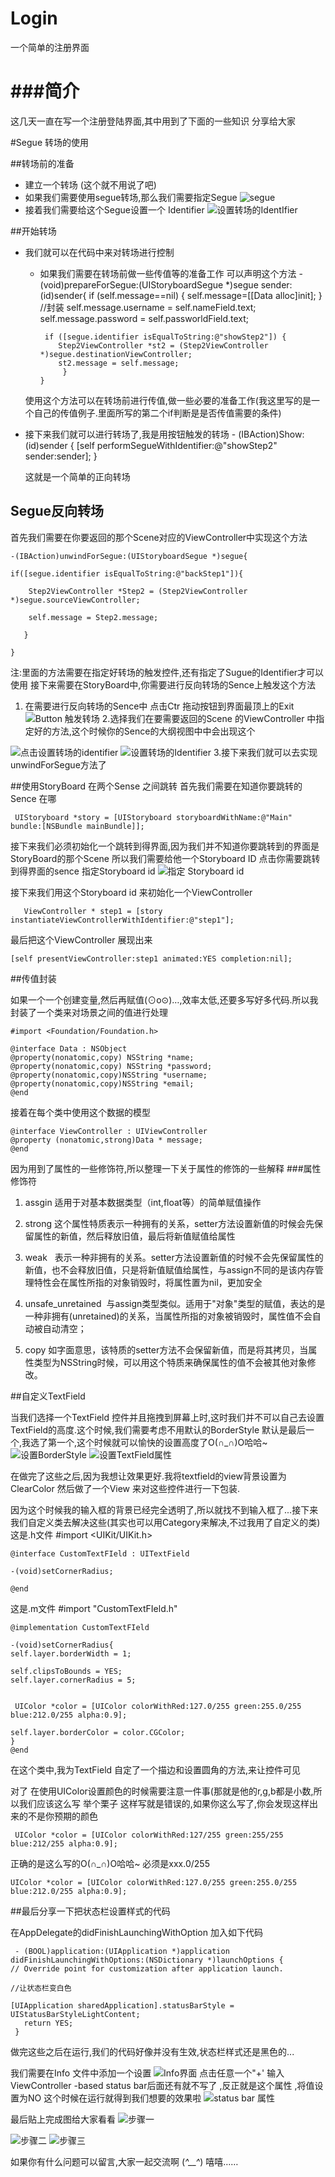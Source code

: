 # Login
一个简单的注册界面
# ###简介
这几天一直在写一个注册登陆界面,其中用到了下面的一些知识 分享给大家 


#Segue 转场的使用
   
 ##转场前的准备
 - 建立一个转场 (这个就不用说了吧)
 - 如果我们需要使用segue转场,那么我们需要指定Segue
![segue](http://upload-images.jianshu.io/upload_images/2239937-95b7372426551972.png?imageMogr2/auto-orient/strip%7CimageView2/2/w/1240)
 - 接着我们需要给这个Segue设置一个 Identifier
![设置转场的IdentIfier](http://upload-images.jianshu.io/upload_images/2239937-dce59291ff58487e.png?imageMogr2/auto-orient/strip%7CimageView2/2/w/1240)

##开始转场
- 我们就可以在代码中来对转场进行控制
     - 如果我们需要在转场前做一些传值等的准备工作 可以声明这个方法
           -(void)prepareForSegue:(UIStoryboardSegue *)segue sender:(id)sender{
           if (self.message==nil)
           {
             self.message=[[Data alloc]init];
           }
            //封装
             self.message.username = self.nameField.text;
            self.message.password = self.passworldField.text;
   
            if ([segue.identifier isEqualToString:@"showStep2"]) {
               Step2ViewController *st2 = (Step2ViewController     *)segue.destinationViewController;
               st2.message = self.message;    
                }
           }
  使用这个方法可以在转场前进行传值,做一些必要的准备工作(我这里写的是一个自己的传值例子.里面所写的第二个if判断是是否传值需要的条件)
- 接下来我们就可以进行转场了,我是用按钮触发的转场
      - (IBAction)Show:(id)sender {
         [self performSegueWithIdentifier:@"showStep2" sender:sender];
      }

  这就是一个简单的正向转场

## Segue反向转场
     
  首先我们需要在你要返回的那个Scene对应的ViewController中实现这个方法
      
    -(IBAction)unwindForSegue:(UIStoryboardSegue *)segue{

    if([segue.identifier isEqualToString:@"backStep1"]){

        Step2ViewController *Step2 = (Step2ViewController *)segue.sourceViewController;
        
        self.message = Step2.message;

       }
    
    }
 注:里面的方法需要在指定好转场的触发控件,还有指定了Sugue的Identifier才可以使用
 接下来需要在StoryBoard中,你需要进行反向转场的Sence上触发这个方法
   1. 在需要进行反向转场的Sence中 点击Ctr 拖动按钮到界面最顶上的Exit
![Button 触发转场](http://upload-images.jianshu.io/upload_images/2239937-9c68af72d00fd71e.png?imageMogr2/auto-orient/strip%7CimageView2/2/w/1240)
2.选择我们在要需要返回的Scene 的ViewController 中指定好的方法,这个时候你的Sence的大纲视图中中会出现这个

![点击设置转场的identifier](http://upload-images.jianshu.io/upload_images/2239937-a7d7aab3af5f2458.png?imageMogr2/auto-orient/strip%7CimageView2/2/w/1240)
![设置转场的Identifier](http://upload-images.jianshu.io/upload_images/2239937-c99da889a3c0c131.png?imageMogr2/auto-orient/strip%7CimageView2/2/w/1240)
3.接下来我们就可以去实现unwindForSegue方法了

##使用StoryBoard 在两个Sense 之间跳转 
 首先我们需要在知道你要跳转的 Sence 在哪
               
     UIStoryboard *story = [UIStoryboard storyboardWithName:@"Main" bundle:[NSBundle mainBundle]];
 
接下来我们必须初始化一个跳转到得界面,因为我们并不知道你要跳转到的界面是StoryBoard的那个Scene 所以我们需要给他一个Storyboard ID
  点击你需要跳转到得界面的sence 指定Storyboard id
![ 指定 Storyboard id](http://upload-images.jianshu.io/upload_images/2239937-1e3f8a3340d774ea.png?imageMogr2/auto-orient/strip%7CimageView2/2/w/1240) 

接下来我们用这个Storyboard id 来初始化一个ViewController    
          
       ViewController * step1 = [story instantiateViewControllerWithIdentifier:@"step1"];

最后把这个ViewController 展现出来
     
    [self presentViewController:step1 animated:YES completion:nil];

##传值封装
   
如果一个一个创建变量,然后再赋值(⊙o⊙)…,效率太低,还要多写好多代码.所以我封装了一个类来对场景之间的值进行处理

    #import <Foundation/Foundation.h>

    @interface Data : NSObject
    @property(nonatomic,copy) NSString *name;
    @property(nonatomic,copy) NSString *password;
    @property(nonatomic,copy)NSString *username;
    @property(nonatomic,copy)NSString *email;
    @end

接着在每个类中使用这个数据的模型

    @interface ViewController : UIViewController
    @property (nonatomic,strong)Data * message;
    @end

  因为用到了属性的一些修饰符,所以整理一下关于属性的修饰的一些解释
  ###属性修饰符 
  1. assgin 适用于对基本数据类型（int,float等）的简单赋值操作

  2. strong 这个属性特质表示一种拥有的关系，setter方法设置新值的时候会先保留属性的新值，然后释放旧值，最后将新值赋值给属性

  3. weak   表示一种非拥有的关系。setter方法设置新值的时候不会先保留属性的新值，也不会释放旧值，只是将新值赋值给属性，与assign不同的是该内存管理特性会在属性所指的对象销毁时，将属性置为nil，更加安全

  4. unsafe_unretained  与assign类型类似。适用于"对象"类型的赋值，表达的是一种非拥有(unretained)的关系，当属性所指的对象被销毁时，属性值不会自动被自动清空；

  5. copy 如字面意思，该特质的setter方法不会保留新值，而是将其拷贝，当属性类型为NSString时候，可以用这个特质来确保属性的值不会被其他对象修改。

##自定义TextField
   
  当我们选择一个TextField 控件并且拖拽到屏幕上时,这时我们并不可以自己去设置TextField的高度.这个时候,我们需要考虑不用默认的BorderStyle 默认是最后一个,我选了第一个,这个时候就可以愉快的设置高度了O(∩_∩)O哈哈~
![设置BorderStyle](http://upload-images.jianshu.io/upload_images/2239937-30c8d97a3ae5a2fd.png?imageMogr2/auto-orient/strip%7CimageView2/2/w/1240)
![设置TextField属性](http://upload-images.jianshu.io/upload_images/2239937-0a52ac3c4e67004b.png?imageMogr2/auto-orient/strip%7CimageView2/2/w/1240)

在做完了这些之后,因为我想让效果更好.我将textfield的view背景设置为ClearColor 然后做了一个View 来对这些控件进行一下包装.

因为这个时候我的输入框的背景已经完全透明了,所以就找不到输入框了...接下来我们自定义类去解决这些(其实也可以用Category来解决,不过我用了自定义的类)
这是.h文件
    #import <UIKit/UIKit.h>
    
    @interface CustomTextFIeld : UITextField
     
    -(void)setCornerRadius;

    @end
这是.m文件
    #import "CustomTextFIeld.h"

    @implementation CustomTextFIeld

    -(void)setCornerRadius{
    self.layer.borderWidth = 1;
    
    self.clipsToBounds = YES;
    self.layer.cornerRadius = 5;
    
    
     UIColor *color = [UIColor colorWithRed:127.0/255 green:255.0/255  blue:212.0/255 alpha:0.9];
    
    self.layer.borderColor = color.CGColor;
    }
    @end

在这个类中,我为TextField 自定了一个描边和设置圆角的方法,来让控件可见

对了 在使用UIColor设置颜色的时候需要注意一件事(那就是他的r,g,b都是小数,所以我们应该这么写 
  举个栗子
    这样写就是错误的,如果你这么写了,你会发现这样出来的不是你预期的颜色
          
     UIColor *color = [UIColor colorWithRed:127/255 green:255/255  blue:212/255 alpha:0.9];

  正确的是这么写的O(∩_∩)O哈哈~ 必须是xxx.0/255

    UIColor *color = [UIColor colorWithRed:127.0/255 green:255.0/255  blue:212.0/255 alpha:0.9];

##最后分享一下把状态栏设置样式的代码

在AppDelegate的didFinishLaunchingWithOption 加入如下代码
    
     - (BOOL)application:(UIApplication *)application didFinishLaunchingWithOptions:(NSDictionary *)launchOptions {
    // Override point for customization after application launch.
    
    //让状态栏变白色

    [UIApplication sharedApplication].statusBarStyle = UIStatusBarStyleLightContent;
       return YES;
     }
做完这些之后在运行,我们的代码好像并没有生效,状态栏样式还是黑色的...

 我们需要在Info 文件中添加一个设置
![Info界面](http://upload-images.jianshu.io/upload_images/2239937-c39e47f8efbb8c84.png?imageMogr2/auto-orient/strip%7CimageView2/2/w/1240)
 点击任意一个"+' 输入ViewController -based status bar后面还有就不写了 ,反正就是这个属性 ,将值设置为NO 这个时候在运行就得到我们想要的效果啦
![status bar 属性](http://upload-images.jianshu.io/upload_images/2239937-c5a776b127c0a414.png?imageMogr2/auto-orient/strip%7CimageView2/2/w/1240)


最后贴上完成图给大家看看
![步骤一](http://upload-images.jianshu.io/upload_images/2239937-b78de00443b9e365.png?imageMogr2/auto-orient/strip%7CimageView2/2/w/1240)


![步骤二](http://upload-images.jianshu.io/upload_images/2239937-566b3c83a1111f23.png?imageMogr2/auto-orient/strip%7CimageView2/2/w/1240)
![步骤三](http://upload-images.jianshu.io/upload_images/2239937-637dc4bf89ac4e4a.png?imageMogr2/auto-orient/strip%7CimageView2/2/w/1240)


如果你有什么问题可以留言,大家一起交流啊 (*^__^*) 嘻嘻……


